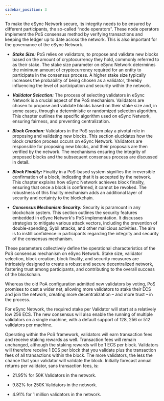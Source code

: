 ```yaml
---
sidebar_position: 3
---
```


To make the eSync Network secure, its integrity needs to be ensured by different participants, the so-called “node operators”. These node operators implement the PoS consensus method by verifying transactions and keeping the ledger up to date across the network. This is also important for the governance of the eSync Network.  

* ***Stake Size:*** PoS relies on validators, to propose and validate new blocks based on the amount of cryptocurrency they hold, commonly referred to as their stake. The stake size parameter on eSync Network determines the minimum amount of cryptocurrency required for an entity to participate in the consensus process. A higher stake size typically increases the probability of being chosen as a validator, thereby influencing the level of participation and security within the network.    

* ***Validator Selection:*** The process of selecting validators in eSync Network is a crucial aspect of the PoS mechanism. Validators are chosen to propose and validate blocks based on their stake size and, in some cases, through a deterministic or randomized selection algorithm. This chapter outlines the specific algorithm used on eSync Network, ensuring fairness, and preventing centralization.   

* ***Block Creation:*** Validators in the PoS system play a pivotal role in proposing and validating new blocks. This section elucidates how the block creation process occurs on eSync Network. Validators are responsible for proposing new blocks, and their proposals are then verified by the network. The mechanisms ensuring the integrity of proposed blocks and the subsequent consensus process are discussed in detail.  

* ***Block Finality:*** Finality in a PoS-based system signifies the irreversible confirmation of a block, indicating that it is accepted by the network. This chapter explains how eSync Network achieves block finality, ensuring that once a block is confirmed, it cannot be revoked. The robustness of this finality mechanism adds an additional layer of security and certainty to the blockchain.    

* ***Consensus Mechanism Security:*** Security is paramount in any blockchain system. This section outlines the security features embedded in eSync Network's PoS implementation. It discusses strategies to mitigate various attack vectors, including the prevention of double-spending, Sybil attacks, and other malicious activities. The aim is to instill confidence in participants regarding the integrity and security of the consensus mechanism.    

 

These parameters collectively define the operational characteristics of the PoS consensus mechanism on eSync Network. Stake size, validator selection, block creation, block finality, and security measures are intricately designed to create a robust and secure decentralized network, fostering trust among participants, and contributing to the overall success of the blockchain.  

Whereas the old PoA configuration admitted new validators by voting, PoS promises to cast a wider net, allowing more validators to stake their ECS and join the network, creating more decentralization – and more trust – in the process.   

For eSync Network, the required stake per Validator will start at a relatively low 256 ECS. The new consensus will also enable the running of multiple validators on a single machine, with a default support of 128, 256 or 512 validators per machine.   

Operating within the PoS framework, validators will earn transaction fees and receive staking rewards as well. Transaction fees will remain unchanged, although the staking rewards will be 1 ECS per block. Validators will therefore receive 1 ECS per block that you validate plus the transaction fees of all transactions within the block. The more validators, the less the chance that your validator will validate the block. Initially forecast annual returns per validator, sans transaction fees, is:    

* 21.95% for 50K Validators in the network.

* 9.82% for 250K Validators in the network.

* 4.91% for 1 million validators in the network.